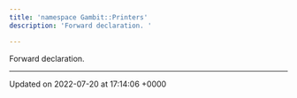 ```yaml
---
title: 'namespace Gambit::Printers'
description: 'Forward declaration. '

---
```







Forward declaration. 






-------------------------------

Updated on 2022-07-20 at 17:14:06 +0000